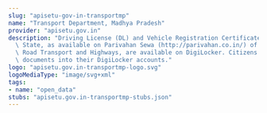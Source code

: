 ```yaml
---
slug: "apisetu-gov-in-transportmp"
name: "Transport Department, Madhya Pradesh"
provider: "apisetu.gov.in"
description: "Driving License (DL) and Vehicle Registration Certificate (RC) of the\
  \ State, as available on Parivahan Sewa (http://parivahan.co.in/) of Ministry of\
  \ Road Transport and Highways, are available on DigiLocker. Citizens can pull these\
  \ documents into their DigiLocker accounts."
logo: "apisetu.gov.in-transportmp-logo.svg"
logoMediaType: "image/svg+xml"
tags:
- name: "open_data"
stubs: "apisetu.gov.in-transportmp-stubs.json"
---
```

